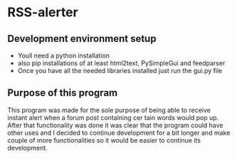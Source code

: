 # RSS-alerter

Development environment setup
------------------------------

- Youll need a python installation
- also pip installations of at least html2text, PySimpleGui and feedparser
- Once you have all the needed libraries installed just run the gui.py file


Purpose of this program
------------------------

This program was made for the sole purpose of being able to receive instant alert
 when a forum post containing cer tain words would pop up. After that functionality
 was done it was clear that the program could have other uses and I decided to continue
  development for a bit longer and make couple of more functionalities so it would be 
  easier to continue its development.
  